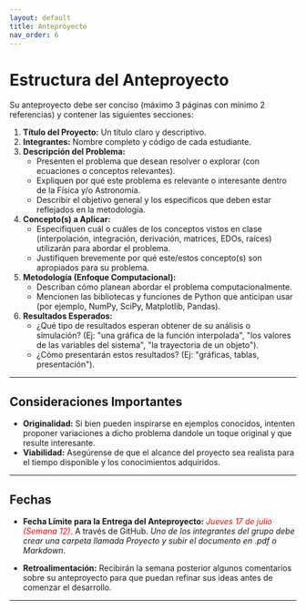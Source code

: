 ```yaml
---
layout: default
title: Anteproyecto
nav_order: 6
---
```


# Estructura del Anteproyecto

Su anteproyecto debe ser conciso (máximo 3 páginas con mínimo 2 referencias) y contener las siguientes secciones:

1.  **Título del Proyecto:** Un título claro y descriptivo.
2.  **Integrantes:** Nombre completo y código de cada estudiante.
3.  **Descripción del Problema:**
    * Presenten el problema que desean resolver o explorar (con ecuaciones o conceptos relevantes).
    * Expliquen por qué este problema es relevante o interesante dentro de la Física y/o Astronomía.
    * Describir el objetivo general y los especificos que deben estar reflejados en la metodología.
4.  **Concepto(s) a Aplicar:**
    * Especifiquen cuál o cuáles de los conceptos vistos en clase (interpolación, integración, derivación, matrices, EDOs, raíces) utilizarán para abordar el problema.
    * Justifiquen brevemente por qué este/estos concepto(s) son apropiados para su problema.
5.  **Metodología (Enfoque Computacional):**
    * Describan cómo planean abordar el problema computacionalmente.
    * Mencionen las bibliotecas y funciones de Python que anticipan usar (por ejemplo, NumPy, SciPy, Matplotlib, Pandas).
6.  **Resultados Esperados:**
    * ¿Qué tipo de resultados esperan obtener de su análisis o simulación? (Ej: "una gráfica de la función interpolada", "los valores de las variables del sistema", "la trayectoria de un objeto").
    * ¿Cómo presentarán estos resultados? (Ej: "gráficas, tablas, presentación").

---

## Consideraciones Importantes

* **Originalidad:** Si bien pueden inspirarse en ejemplos conocidos, intenten proponer variaciones a dicho problema dandole un toque original y que resulte interesante.
* **Viabilidad:** Asegúrense de que el alcance del proyecto sea realista para el tiempo disponible y los conocimientos adquiridos.

---

## Fechas

* **Fecha Límite para la Entrega del Anteproyecto:** <span style="color:red">*Jueves 17 de julio (Semana 12)*.</span> A través de GitHub. *Uno de los integrantes del grupo debe crear una carpeta llamada Proyecto y subir el documento en .pdf o Markdown*.

* **Retroalimentación:** Recibirán la semana posterior algunos comentarios sobre su anteproyecto para que puedan refinar sus ideas antes de comenzar el desarrollo.

---


